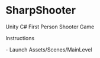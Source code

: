 # SharpShooter

Unity C# First Person Shooter Game



Instructions

\- Launch Assets/Scenes/MainLevel



